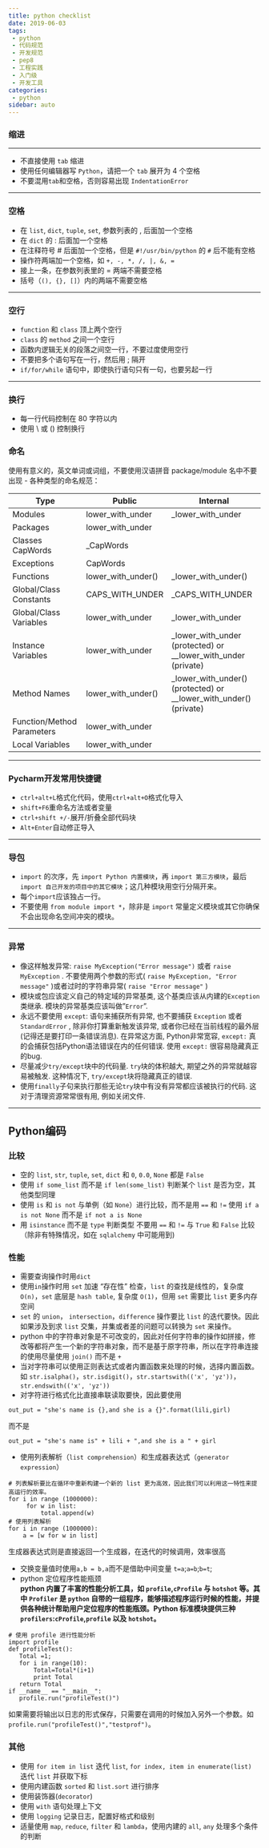 ```yaml
---
title: python checklist
date: 2019-06-03
tags:
 - python
 - 代码规范
 - 开发规范
 - pep8
 - 工程实践
 - 入门级
 - 开发工具
categories: 
 - python
sidebar: auto
---
```


### 缩进
----
- 不直接使用 `tab` 缩进
- 使用任何编辑器写 `Python`，请把一个 `tab` 展开为 4 个空格
- 不要混用`tab`和空格，否则容易出现 `IndentationError`
----
### 空格
- 在 `list`, `dict`, `tuple`, `set`, 参数列表的 , 后面加一个空格
- 在 `dict` 的 : 后面加一个空格
- 在注释符号 # 后面加一个空格，但是 `#!/usr/bin/python` 的 `#` 后不能有空格
- 操作符两端加一个空格，如 `+, -, *, /, |, &, =`
- 接上一条，在参数列表里的 = 两端不需要空格
- 括号（`(), {}, []`）内的两端不需要空格
----
### 空行
- `function` 和 `class` 顶上两个空行
- `class` 的 `method` 之间一个空行
- 函数内逻辑无关的段落之间空一行，不要过度使用空行
- 不要把多个语句写在一行，然后用 ; 隔开
- `if/for/while` 语句中，即使执行语句只有一句，也要另起一行
----
### 换行
- 每一行代码控制在 80 字符以内
- 使用 \ 或 () 控制换行
### 命名
使用有意义的，英文单词或词组，不要使用汉语拼音
package/module 名中不要出现 -
各种类型的命名规范：

Type|	Public|	Internal|
---|---|---|
Modules	|lower_with_under|	_lower_with_under
Packages|	lower_with_under	
Classes	CapWords|	_CapWords
Exceptions|	CapWords	
Functions|	lower_with_under()|_lower_with_under()
Global/Class Constants|	CAPS_WITH_UNDER	|_CAPS_WITH_UNDER
Global/Class Variables	|lower_with_under	|_lower_with_under
Instance Variables|	lower_with_under	|_lower_with_under (protected) or __lower_with_under (private)
Method Names|lower_with_under()|	_lower_with_under() (protected) or __lower_with_under() (private)
Function/Method Parameters|lower_with_under|
Local Variables	|lower_with_under
----  

### Pycharm开发常用快捷键
- `ctrl+alt+L`格式化代码，使用`ctrl+alt+O`格式化导入
- `shift+F6`重命名方法或者变量
- `ctrl+shift +/-`展开/折叠全部代码块
- `Alt+Enter`自动修正导入

----
### 导包
- `import` 的次序，先 `import Python 内置模块`，再 `import 第三方模块`，最后 `import 自己开发的项目中的其它模块`；这几种模块用空行分隔开来。
- 每个`import`应该独占一行。
- 不要使用 `from module import *`，除非是 `import` 常量定义模块或其它你确保不会出现命名空间冲突的模块。  
  
----
### 异常
- 像这样触发异常: `raise MyException("Error message")` 或者 `raise MyException` . 不要使用两个参数的形式( `raise MyException, "Error message"` )或者过时的字符串异常( `raise "Error message"` )
- 模块或包应该定义自己的特定域的异常基类, 这个基类应该从内建的`Exception`类继承. 模块的异常基类应该叫做”`Error`”.
- 永远不要使用 `except`: 语句来捕获所有异常, 也不要捕获 `Exception` 或者 `StandardError` , 除非你打算重新触发该异常, 或者你已经在当前线程的最外层(记得还是要打印一条错误消息). 在异常这方面, Python非常宽容, `except:` 真的会捕获包括Python语法错误在内的任何错误. 使用 `except:` 很容易隐藏真正的bug.
- 尽量减少`try/except`块中的代码量. `try`块的体积越大, 期望之外的异常就越容易被触发. 这种情况下, `try/except`块将隐藏真正的错误.
- 使用`finally`子句来执行那些无论`try`块中有没有异常都应该被执行的代码. 这对于清理资源常常很有用, 例如关闭文件.  

----
## Python编码
### 比较
- 空的 `list`, `str`, `tuple`, `set`, `dict` 和 `0`, `0.0`, `None` 都是 `False`
- 使用 `if some_list` 而不是 `if len(some_list)` 判断某个 `list` 是否为空，其他类型同理
- 使用 `is` 和 `is not` 与单例（如 `None`）进行比较，而不是用 `==` 和 `!=`
使用 `if a is not None` 而不是 `if not a is None`
- 用 `isinstance` 而不是 `type` 判断类型
不要用 `==` 和 `!=` 与 `True` 和 `False` 比较（除非有特殊情况，如在 `sqlalchemy` 中可能用到)  

### 性能
- 需要查询操作时用`dict`
- 使用`in`操作时用 `set` 加速 “存在性” 检查，`list` 的查找是线性的，复杂度 `O(n)`，`set` 底层是 `hash table`, 复杂度 `O(1)`，但用 `set` 需要比 `list` 更多内存空间
- `set` 的 `union`， `intersection`，`difference` 操作要比 `list` 的迭代要快。因此如果涉及到求 `list` 交集，并集或者差的问题可以转换为 `set` 来操作。
- python 中的字符串对象是不可改变的，因此对任何字符串的操作如拼接，修改等都将产生一个新的字符串对象，而不是基于原字符串，所以在字符串连接的使用尽量使用 `join()` 而不是 `+`
- 当对字符串可以使用正则表达式或者内置函数来处理的时候，选择内置函数。如 `str.isalpha()`，`str.isdigit()`，`str.startswith(('x', 'yz'))`，`str.endswith(('x', 'yz'))`
- 对字符进行格式化比直接串联读取要快，因此要使用
```
out_put = "she's name is {},and she is a {}".format(lili,girl)
```
而不是
```
out_put = "she's name is" + lili + ",and she is a " + girl
```  

- 使用列表解析（`list comprehension`）和生成器表达式（`generator expression`）
```
# 列表解析要比在循环中重新构建一个新的 list 更为高效，因此我们可以利用这一特性来提高运行的效率。
for i in range (1000000): 
     for w in list: 
         total.append(w) 
# 使用列表解析
for i in range (1000000): 
    a = [w for w in list]
```
生成器表达式则是直接返回一个生成器，在迭代的时候调用，效率很高
- 交换变量值时使用`a,b = b,a`而不是借助中间变量 `t=a`;`a=b`;`b=t`;
- python 定位程序性能瓶颈  
**python 内置了丰富的性能分析工具，如 `profile`,`cProfile` 与 `hotshot` 等。其中 `Profiler` 是 `python` 自带的一组程序，能够描述程序运行时候的性能，并提供各种统计帮助用户定位程序的性能瓶颈。Python 标准模块提供三种 `profilers`:`cProfile`,`profile` 以及 `hotshot`。**
```
# 使用 profile 进行性能分析
import profile 
def profileTest(): 
   Total =1; 
   for i in range(10): 
       Total=Total*(i+1) 
       print Total 
   return Total 
if __name__ == "__main__": 
   profile.run("profileTest()")
```
如果需要将输出以日志的形式保存，只需要在调用的时候加入另外一个参数。如 `profile.run("profileTest()","testprof")`。  

### 其他
- 使用 `for item in list` 迭代 `list`, `for index, item in enumerate(list)` 迭代 `list` 并获取下标
- 使用内建函数 `sorted` 和 `list.sort` 进行排序
- 使用装饰器(`decorator`)
- 使用 `with` 语句处理上下文
- 使用 `logging` 记录日志，配置好格式和级别
- 适量使用 `map`, `reduce`, `filter` 和 `lambda`，使用内建的 `all`, `any` 处理多个条件的判断